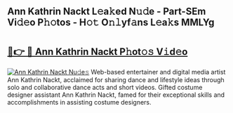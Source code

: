## Ann Kathrin Nackt L𝚎a𝚔ed N𝚞𝚍e - Part-SEm Vi𝚍𝚎o P𝚑𝚘tos - H𝚘𝚝 O𝚗𝚕yf𝚊ns L𝚎a𝚔s MMLYg

# <h2><a href="http://kfbzjq.oniu.top/?m=Ann+Kathrin+Nackt">🔗👉 🔴 Ann Kathrin Nackt P𝚑ot𝚘𝚜 V𝚒d𝚎o</a></h2>

[![Ann Kathrin Nackt Nu𝚍e𝚜](https://i.imgur.com/0qMVB7G.gif)](http://kfbzjq.oniu.top/?m=Ann+Kathrin+Nackt)
Web-based entertainer and digital media artist Ann Kathrin Nackt, acclaimed for sharing dance and lifestyle ideas through solo and collaborative dance acts and short videos. Gifted costume designer assistant Ann Kathrin Nackt, famed for their exceptional skills and accomplishments in assisting costume designers.  

